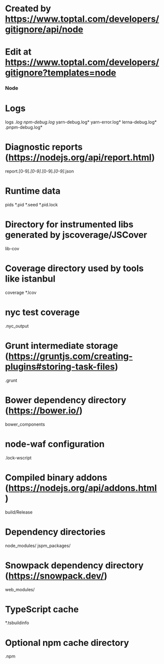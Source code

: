 # Created by https://www.toptal.com/developers/gitignore/api/node
# Edit at https://www.toptal.com/developers/gitignore?templates=node

### Node ###
# Logs
logs
*.log
npm-debug.log*
yarn-debug.log*
yarn-error.log*
lerna-debug.log*
.pnpm-debug.log*

# Diagnostic reports (https://nodejs.org/api/report.html)
report.[0-9]*.[0-9]*.[0-9]*.[0-9]*.json

# Runtime data
pids
*.pid
*.seed
*.pid.lock

# Directory for instrumented libs generated by jscoverage/JSCover
lib-cov

# Coverage directory used by tools like istanbul
coverage
*.lcov

# nyc test coverage
.nyc_output

# Grunt intermediate storage (https://gruntjs.com/creating-plugins#storing-task-files)
.grunt

# Bower dependency directory (https://bower.io/)
bower_components

# node-waf configuration
.lock-wscript

# Compiled binary addons (https://nodejs.org/api/addons.html)
build/Release

# Dependency directories
node_modules/
jspm_packages/

# Snowpack dependency directory (https://snowpack.dev/)
web_modules/

# TypeScript cache
*.tsbuildinfo

# Optional npm cache directory
.npm